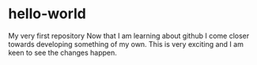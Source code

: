 # hello-world
My very first repository
Now that I am learning about github I come closer towards developing something of my own. This is very exciting and I am keen to see the 
changes happen.
